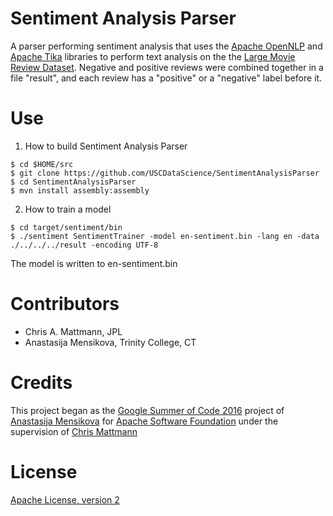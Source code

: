 Sentiment Analysis Parser
=========================
A parser performing sentiment analysis that uses the [Apache OpenNLP](https://opennlp.apache.org/) and [Apache Tika](https://tika.apache.org/) libraries to perform text analysis on the the [Large Movie Review Dataset](http://ai.stanford.edu/~amaas/data/sentiment/). Negative and positive reviews were combined together in a file "result", and each review has a "positive" or a "negative" label before it.


Use
===
1. How to build Sentiment Analysis Parser

```shell
$ cd $HOME/src
$ git clone https://github.com/USCDataScience/SentimentAnalysisParser
$ cd SentimentAnalysisParser
$ mvn install assembly:assembly
```
2. How to train a model

```shell
$ cd target/sentiment/bin
$ ./sentiment SentimentTrainer -model en-sentiment.bin -lang en -data ./../../../result -encoding UTF-8
```

The model is written to en-sentiment.bin


Contributors
============
* Chris A. Mattmann, JPL
* Anastasija Mensikova, Trinity College, CT


Credits
=======
This project began as the [Google Summer of Code 2016](https://summerofcode.withgoogle.com/projects/#6472482521350144) project of [Anastasija Mensikova](https://github.com/amensiko) for [Apache Software Foundation](http://www.apache.org/) under the supervision of [Chris Mattmann](https://github.com/chrismattmann)


License 
======= 
[Apache License, version 2](http://www.apache.org/licenses/LICENSE-2.0)